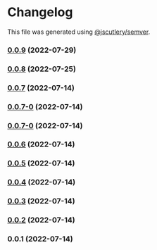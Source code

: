 # Changelog

This file was generated using [@jscutlery/semver](https://github.com/jscutlery/semver).

### [0.0.9](https://github.com/yurikrupnik/nx-go-playground/compare/profile-api-0.0.8...profile-api-0.0.9) (2022-07-29)

### [0.0.8](https://github.com/yurikrupnik/nx-go-playground/compare/profile-api-0.0.7...profile-api-0.0.8) (2022-07-25)

### [0.0.7](https://github.com/yurikrupnik/nx-go-playground/compare/profile-api-0.0.7-0...profile-api-0.0.7) (2022-07-14)

### [0.0.7-0](https://github.com/yurikrupnik/nx-go-playground/compare/profile-api-0.0.7-0...profile-api-0.0.7-0) (2022-07-14)

### [0.0.7-0](https://github.com/yurikrupnik/nx-go-playground/compare/profile-api-0.0.6...profile-api-0.0.7-0) (2022-07-14)

### [0.0.6](https://github.com/yurikrupnik/nx-go-playground/compare/profile-api-0.0.5...profile-api-0.0.6) (2022-07-14)

### [0.0.5](https://github.com/yurikrupnik/nx-go-playground/compare/profile-api-0.0.4...profile-api-0.0.5) (2022-07-14)

### [0.0.4](https://github.com/yurikrupnik/nx-go-playground/compare/profile-api-0.0.3...profile-api-0.0.4) (2022-07-14)

### [0.0.3](https://github.com/yurikrupnik/nx-go-playground/compare/profile-api-0.0.2...profile-api-0.0.3) (2022-07-14)

### [0.0.2](https://github.com/yurikrupnik/nx-go-playground/compare/profile-api-0.0.1...profile-api-0.0.2) (2022-07-14)

### 0.0.1 (2022-07-14)
